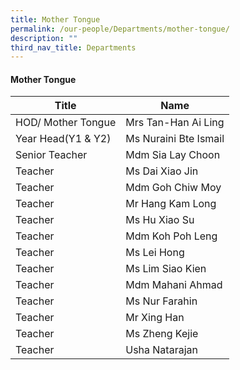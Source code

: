 ```yaml
---
title: Mother Tongue
permalink: /our-people/Departments/mother-tongue/
description: ""
third_nav_title: Departments
---
```

#### Mother Tongue

| Title | Name |
|---|---|
| HOD/ Mother Tongue | Mrs Tan-Han Ai Ling |
| Year Head(Y1 & Y2) | Ms Nuraini Bte Ismail |
| Senior Teacher | Mdm Sia Lay Choon |
| Teacher | Ms Dai Xiao Jin |
| Teacher | Mdm Goh Chiw Moy |
| Teacher | Mr Hang Kam Long |
| Teacher | Ms Hu Xiao Su |
| Teacher  | Mdm Koh Poh Leng  |
| Teacher | Ms Lei Hong  |
| Teacher  | Ms Lim Siao Kien |
| Teacher  | Mdm Mahani Ahmad |
| Teacher  | Ms Nur Farahin |
| Teacher  | Mr Xing Han |
|  Teacher  | Ms Zheng Kejie |
| Teacher  | Usha Natarajan  |